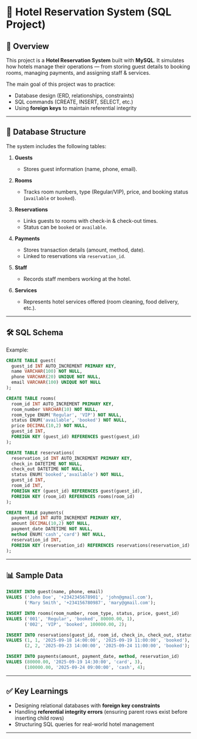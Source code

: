 # 🏨 Hotel Reservation System (SQL Project)

## 📌 Overview

This project is a **Hotel Reservation System** built with **MySQL**.
It simulates how hotels manage their operations — from storing guest details to booking rooms, managing payments, and assigning staff & services.

The main goal of this project was to practice:

* Database design (ERD, relationships, constraints)
* SQL commands (CREATE, INSERT, SELECT, etc.)
* Using **foreign keys** to maintain referential integrity

---

## 📂 Database Structure

The system includes the following tables:

1. **Guests**

   * Stores guest information (name, phone, email).

2. **Rooms**

   * Tracks room numbers, type (Regular/VIP), price, and booking status (`available` or `booked`).

3. **Reservations**

   * Links guests to rooms with check-in & check-out times.
   * Status can be `booked` or `available`.

4. **Payments**

   * Stores transaction details (amount, method, date).
   * Linked to reservations via `reservation_id`.

5. **Staff**

   * Records staff members working at the hotel.

6. **Services**

   * Represents hotel services offered (room cleaning, food delivery, etc.).

---

## 🛠️ SQL Schema

Example:

```sql
CREATE TABLE guest(
  guest_id INT AUTO_INCREMENT PRIMARY KEY,
  name VARCHAR(100) NOT NULL,
  phone VARCHAR(20) UNIQUE NOT NULL,
  email VARCHAR(100) UNIQUE NOT NULL
);

CREATE TABLE rooms(
  room_id INT AUTO_INCREMENT PRIMARY KEY,
  room_number VARCHAR(10) NOT NULL,
  room_type ENUM('Regular', 'VIP') NOT NULL,
  status ENUM('available', 'booked') NOT NULL,
  price DECIMAL(10,2) NOT NULL,
  guest_id INT,
  FOREIGN KEY (guest_id) REFERENCES guest(guest_id)
);

CREATE TABLE reservations(
  reservation_id INT AUTO_INCREMENT PRIMARY KEY,
  check_in DATETIME NOT NULL,
  check_out DATETIME NOT NULL,
  status ENUM('booked','available') NOT NULL,
  guest_id INT,
  room_id INT,
  FOREIGN KEY (guest_id) REFERENCES guest(guest_id),
  FOREIGN KEY (room_id) REFERENCES rooms(room_id)
);

CREATE TABLE payments(
  payment_id INT AUTO_INCREMENT PRIMARY KEY,
  amount DECIMAL(10,2) NOT NULL,
  payment_date DATETIME NOT NULL,
  method ENUM('cash','card') NOT NULL,
  reservation_id INT,
  FOREIGN KEY (reservation_id) REFERENCES reservations(reservation_id)
);
```

---

## 📊 Sample Data

```sql
INSERT INTO guest(name, phone, email)
VALUES ('John Doe', '+2342345678901', 'john@gmail.com'),
       ('Mary Smith', '+234156780987', 'mary@gmail.com');

INSERT INTO rooms(room_number, room_type, status, price, guest_id)
VALUES ('001', 'Regular', 'booked', 80000.00, 1),
       ('002', 'VIP', 'booked', 100000.00, 2);

INSERT INTO reservations(guest_id, room_id, check_in, check_out, status)
VALUES (1, 1, '2025-09-18 14:00:00', '2025-09-19 11:00:00', 'booked'),
       (2, 2, '2025-09-23 14:00:00', '2025-09-24 11:00:00', 'booked');

INSERT INTO payments(amount, payment_date, method, reservation_id)
VALUES (80000.00, '2025-09-19 14:30:00', 'card', 3),
       (100000.00, '2025-09-24 09:00:00', 'cash', 4);
```

---

## ✅ Key Learnings

* Designing relational databases with **foreign key constraints**
* Handling **referential integrity errors** (ensuring parent rows exist before inserting child rows)
* Structuring SQL queries for real-world hotel management

---
